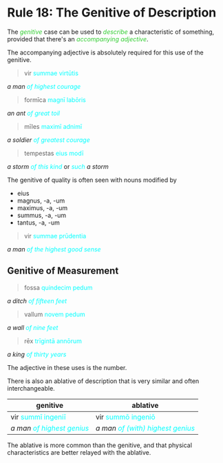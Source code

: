 # Rule 18: The Genitive of Description

The <span style="color: limegreen">_genitive_</span> case can be used to <span style="color: limegreen">_describe_</span> a characteristic of something, provided that there's an <span style="color: limegreen">_accompanying adjective_</span>.

The accompanying adjective is absolutely required for this use of the genitive.

> vir <span style="color: cyan">summae virtūtis</span>

_a man <span style="color: cyan">of highest courage</span>_

> formīca <span style="color: cyan">magnī labōris</span>

_an ant <span style="color: cyan">of great toil</span>_

> mīles <span style="color: cyan">maximī adnimī</span>

_a soldier <span style="color: cyan">of greatest courage</span>_

> tempestas <span style="color: cyan">eius modī</span>

_a storm <span style="color: cyan">of this kind</span>_ or _<span style="color: cyan">such</span> a storm_

The genitive of quality is often seen with nouns modified by

- eius
- magnus, -a, -um
- maximus, -a, -um
- summus, -a, -um
- tantus, -a, -um


> vir <span style="color: cyan">summae prūdentia</span>

_a man <span style="color: cyan">of the highest good sense</span>_

## Genitive of Measurement

> fossa <span style="color: cyan">quindecim pedum</span>

_a ditch <span style="color: cyan">of fifteen feet</span>_

> vallum <span style="color: cyan">novem pedum</span>

_a wall <span style="color: cyan">of nine feet</span>_

> rēx <span style="color: cyan">trīgintā annōrum</span>

_a king <span style="color: cyan">of thirty years</span>_

The adjective in these uses is the number.

There is also an ablative of description that is very similar and often interchangeable.  

| genitive | ablative |
| --- | --- |
| vir <span style="color: cyan">summī ingeniī</span> | vir <span style="color: cyan">summō ingeniō</span> |
| _a man <span style="color: cyan">of highest genius</span>_ | _a man <span style="color: cyan">of (with) highest genius</span>_ |

The ablative is more common than the genitive, and that physical characteristics are better relayed with the ablative.
